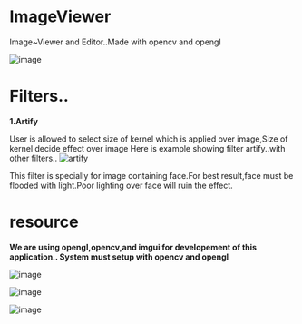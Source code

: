 # ImageViewer
Image~Viewer and Editor..Made with opencv and opengl


![image](https://user-images.githubusercontent.com/24197201/50038906-ce4c4780-0050-11e9-804f-645f2c705ce1.png)

# Filters..
<b>1.Artify</b>

User is allowed to select  size of kernel which is applied over image,Size of kernel decide effect over image
Here is example showing filter artify..with other filters..
![artify](https://user-images.githubusercontent.com/24197201/50725784-0106ce80-112b-11e9-98aa-c6491e832950.gif)

This filter is specially for image containing face.For best result,face must be flooded with light.Poor lighting over face will ruin the effect.
# resource
<b>We are using opengl,opencv,and imgui for developement of this application..
  System must setup with opencv and opengl</b>

![image](https://user-images.githubusercontent.com/24197201/50045507-371cd980-00bc-11e9-9088-5da36b9717d2.png)

![image](https://user-images.githubusercontent.com/24197201/50045524-89f69100-00bc-11e9-86d9-f93be2bdce75.png)

![image](https://user-images.githubusercontent.com/24197201/50045604-c676bc80-00bd-11e9-8394-a34071ef94a7.png)
